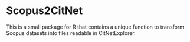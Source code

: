 # Scopus2CitNet
This is a small package for R that contains a unique function to transform Scopus datasets into files readable in CitNetExplorer.
